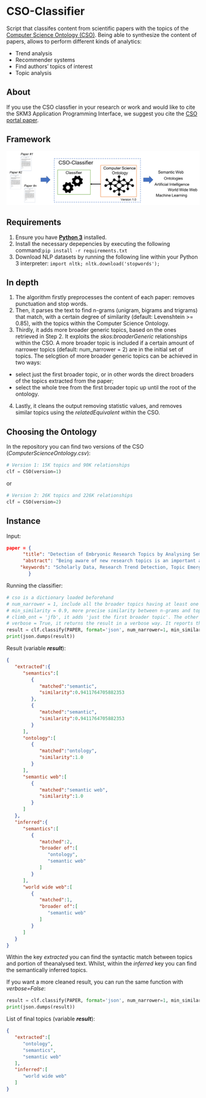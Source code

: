 # CSO-Classifier

Script that classifes content from scientific papers with the topics of the [Computer Science Ontology (CSO)](https://cso.kmi.open.ac.uk). Being able to synthesize the content of papers, allows to perform different kinds of analytics:
* Trend analysis
* Recommender systems
* Find authors’ topics of interest
* Topic analysis


## About

If you use the CSO classfier in your research or work and would like to cite the SKM3 Application Programming Interface, we suggest you cite the [CSO portal paper](http://skm.kmi.open.ac.uk/the-computer-science-ontology-a-large-scale-taxonomy-of-research-areas/).

## Framework
![Framework of CSO Classifier](/v1/pics/framework.png "Framework of CSO Classifier")

## Requirements
1. Ensure you have [**Python 3**](https://www.python.org/downloads/) installed.
2. Install the necessary depepencies by executing the following command:```pip install -r requirements.txt```
3. Download NLP datasets by running the following line  within your Python 3 interpreter: ```import nltk; nltk.download('stopwords');```

## In depth
1. The algorithm firstly preprocesses the content of each paper: removes punctuation and stop words.
2. Then, it parses the text to find n-grams (unigram, bigrams and trigrams) that match, with a certain degree of similarity (default: Levenshtein >= 0.85), with the topics within the Computer Science Ontology.
3. Thirdly, it adds more broader generic topics, based on the ones retrieved in Step 2. It exploits the _skos:broaderGeneric_ relationships within the CSO. A more broader topic is included if a certain amount of narrower topics (default: num_narrower = 2) are in the initial set of topics. The selcgtion of more broader generic topics can be achieved in two ways:
  * select just the first broader topic, or in other words the direct broaders of the topics extracted from the paper;
  * select the whole tree from the first broader topic up until the root of the ontology.
4. Lastly, it cleans the output removing statistic values, and removes similar topics using the _relatedEquivalent_ within the CSO.

## Choosing the Ontology
In the repository you can find two versions of the CSO (_ComputerScienceOntology.csv_):

```python
# Version 1: 15K topics and 90K relationships
clf = CSO(version=1)
```
or
```python
# Version 2: 26K topics and 226K relationships
clf = CSO(version=2)
```


## Instance
Input:
```json
paper = {
      "title": "Detection of Embryonic Research Topics by Analysing Semantic Topic Networks",
      "abstract": "Being aware of new research topics is an important asset for anybody involved in the research environment, including researchers, academic publishers and institutional funding bodies. In recent years, the amount of scholarly data available on the web has increased steadily, allowing the development of several approaches for detecting emerging research topics and assessing their trends. However, current methods focus on the detection of topics which are already associated with a label or a substantial number of documents. In this paper, we address instead the issue of detecting embryonic topics, which do not possess these characteristics yet. We suggest that it is possible to forecast the emergence of novel research topics even at such early stage and demonstrate that the emergence of a new topic can be anticipated by analysing the dynamics of pre-existing topics. We present an approach to evaluate such dynamics and an experiment on a sample of 3 million research papers, which confirms our hypothesis. In particular, we found that the pace of collaboration in sub-graphs of topics that will give rise to novel topics is significantly higher than the one in the control group.",
     "keywords": "Scholarly Data, Research Trend Detection, Topic Emergence Detection, Topic Discovery, Semantic Web, Ontology"
        }
```

Running the classifier:
```python
# cso is a dictionary loaded beforehand
# num_narrower = 1, include all the broader topics having at least one narrower topic matched in the paper
# min_similarity = 0.9, more precise similarity between n-grams and topics has been requested
# climb_ont = 'jfb', it adds 'just the first broader topic'. The other option available is 'wt' as it adds the whole tree up until the root. 
# verbose = True, it returns the result in a verbose way. It reports the different statistics associated with matches.
result = clf.classify(PAPER, format='json', num_narrower=1, min_similarity=0.9, climb_ont='jfb', verbose=True)
print(json.dumps(result))
```
Result (variable **_result_**):
```json
{  
   "extracted":{  
      "semantics":[  
         {  
            "matched":"semantic",
            "similarity":0.9411764705882353
         },
         {  
            "matched":"semantic",
            "similarity":0.9411764705882353
         }
      ],
      "ontology":[  
         {  
            "matched":"ontology",
            "similarity":1.0
         }
      ],
      "semantic web":[  
         {  
            "matched":"semantic web",
            "similarity":1.0
         }
      ]
   },
   "inferred":{  
      "semantics":[  
         {  
            "matched":2,
            "broader of":[  
               "ontology",
               "semantic web"
            ]
         }
      ],
      "world wide web":[  
         {  
            "matched":1,
            "broader of":[  
               "semantic web"
            ]
         }
      ]
   }
}
```
Within the key _extracted_ you can find the syntactic match between topics and portion of theanalysed text. Whilst, within the _inferred_ key you can find the semantically inferred topics.

If you want a more cleaned result, you can run the same function with _verbose=False_:
```python
result = clf.classify(PAPER, format='json', num_narrower=1, min_similarity=0.9, climb_ont='jfp', verbose=False)
print(json.dumps(result))
```

List of final topics (variable **_result_**):
```json
{  
   "extracted":[  
      "ontology",
      "semantics",
      "semantic web"
   ],
   "inferred":[  
      "world wide web"
   ]
}
```
